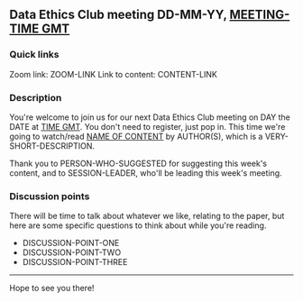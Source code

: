 ## Data Ethics Club meeting DD-MM-YY, [MEETING-TIME GMT](LINK-TO-TIMEDATE)
<!-- 
TODO:
- [ ] Change to a new branch (DD-MM-YY_meeting)
- [ ] Copy this template to meetings/YEAR/DD-MM-YY_meeting.md (put in actual year + date)
- [ ] Put in the Event time on: https://www.timeanddate.com/worldclock/fixedform.html and copy result to LINK-TO-TIMEDATE
- [ ] Change all ALL-CAPS placeholders in this form
- [ ] Add link to the new file in MEETINGS.md
- [ ] Pull request!
- [ ] Create or edit the calendar invite to copy and paste this info over and send it/send an update.
- [ ] Maybe tweet it? #DataEthicsClub @jgiBristol

Repeat meeting link is currently: https://zoom.us/j/3487598280
Usual time 13:00-14:00
-->

### Quick links
Zoom link: ZOOM-LINK
Link to content: CONTENT-LINK

### Description
You're welcome to join us for our next Data Ethics Club meeting on DAY the DATE at [TIME GMT](LINK-TO-TIMEDATE). You don't need to register, just pop in. This time we're going to watch/read [NAME OF CONTENT](LINK-TO-CONTENT) by AUTHOR(S), which is a VERY-SHORT-DESCRIPTION. 

Thank you to PERSON-WHO-SUGGESTED for suggesting this week's content, and to SESSION-LEADER, who'll be leading this week's meeting.

### Discussion points

There will be time to talk about whatever we like, relating to the paper, but here are some specific questions to think about while you're reading.
- DISCUSSION-POINT-ONE
- DISCUSSION-POINT-TWO
- DISCUSSION-POINT-THREE

---
Hope to see you there!
